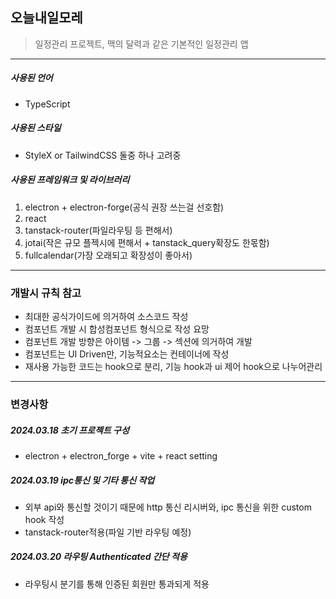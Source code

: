 ## 오늘내일모레

>일정관리 프로젝트, 맥의 달력과 같은 기본적인 일정관리 앱

---

##### 사용된 언어
- TypeScript

##### 사용된 스타일
- StyleX or TailwindCSS 둘중 하나 고려중

##### 사용된 프레임워크 및 라이브러리
1. electron + electron-forge(공식 권장 쓰는걸 선호함)
2. react
3. tanstack-router(파일라우팅 등 편해서)
4. jotai(작은 규모 플젝시에 편해서 + tanstack_query확장도 한몫함)
5. fullcalendar(가장 오래되고 확장성이 좋아서)

---

### 개발시 규칙 참고
- 최대한 공식가이드에 의거하여 소스코드 작성
- 컴포넌트 개발 시 합성컴포넌트 형식으로 작성 요망
- 컴포넌트 개발 방향은 아이템 -> 그룹 -> 섹션에 의거하여 개발
- 컴포넌트는 UI Driven만, 기능적요소는 컨테이너에 작성
- 재사용 가능한 코드는 hook으로 분리, 기능 hook과 ui 제어 hook으로 나누어관리

---

### 변경사항

##### 2024.03.18 초기 프로젝트 구성
- electron + electron_forge + vite + react setting

##### 2024.03.19 ipc통신 및 기타 통신 작업
- 외부 api와 통신할 것이기 때문에 http 통신 리시버와, ipc 통신을 위한 custom hook 작성
- tanstack-router적용(파일 기반 라우팅 예정) 

##### 2024.03.20 라우팅 Authenticated 간단 적용
- 라우팅시 분기를 통해 인증된 회원만 통과되게 적용